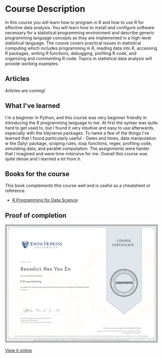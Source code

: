 # Course Description
In this course you will learn how to program in R and how to use R for effective data analysis. You will learn how to install and configure software necessary for a statistical programming environment and describe generic programming language concepts as they are implemented in a high-level statistical language. The course covers practical issues in statistical computing which includes programming in R, reading data into R, accessing R packages, writing R functions, debugging, profiling R code, and organizing and commenting R code. Topics in statistical data analysis will provide working examples.

## Articles 

Articles are coming!

## What I've learned
I'm a beginner in Python, and this course was very beginner friendly in introducing the R programming language to me. At first the syntax was quite hard to get used to, but I found it very intuitive and easy to use afterwards, especially with the tidyverse packages. To name a few of the things I've learned that I found particularly useful - Dates and times, data manipulation w the Dplyr package, scoping rules, loop functions, regex, profiling code, simulating data, and parallel computation. The assignments were harder that I imagined and were time-intensive for me. Overall this course was quite dense and I learned a lot from it. 

## Books for the course
This book complements this course well and is useful as a cheatsheet or reference.

* [R Programming for Data Science](https://bookdown.org/rdpeng/rprogdatascience/)

## Proof of completion

![Certificate for second course](cert2.png) 

[View it online](https://coursera.org/share/ce74bc3d33b1aa8ff2f0dd7c87ea0dbb)